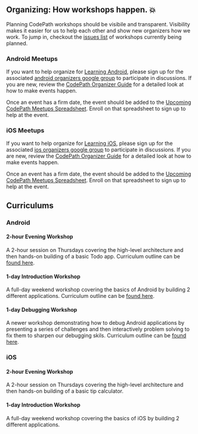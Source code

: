 ## Organizing: How workshops happen. :boom:

Planning CodePath workshops should be visibile and transparent. Visibility makes it easier for us to help each other and show new organizers how we work. To jump in, checkout the [issues list](https://github.com/thecodepath/community-organizing/issues) of workshops currently being planned.

### Android Meetups

If you want to help organize for [Learning Android](http://www.meetup.com/Learning-Android-Development/), please sign up for the associated [android organizers google group](https://groups.google.com/forum/#!forum/learning-android-development-organizers) to participate in discussions. If you are new, review the [CodePath Organizer Guide](https://docs.google.com/a/thecodepath.com/document/d/1G6pES4kA8Hy7568FNEsPg6VgO7iSCozGk8CEMNuKYIo/edit#) for a detailed look at how to make events happen.

Once an event has a firm date, the event should be added to the [Upcoming CodePath Meetups Spreadsheet](https://docs.google.com/a/thecodepath.com/spreadsheets/d/1AHkcGmlhOmqL0yz1g9c7Pmi4uFhFj-vLqsngYRk923E/edit#gid=1365436103). Enroll on that spreadsheet to sign up to help at the event.

### iOS Meetups

If you want to help organize for [Learning iOS](http://www.meetup.com/Learning-iOS-Development-SF/), please sign up for the associated [ios organizers google group](https://groups.google.com/forum/#!forum/learning-ios-development-organizers) to participate in discussions. If you are new, review the [CodePath Organizer Guide](https://docs.google.com/a/thecodepath.com/document/d/1G6pES4kA8Hy7568FNEsPg6VgO7iSCozGk8CEMNuKYIo/edit#) for a detailed look at how to make events happen.

Once an event has a firm date, the event should be added to the [Upcoming CodePath Meetups Spreadsheet](https://docs.google.com/a/thecodepath.com/spreadsheets/d/1DAvhmQE0p-4QsKS35NU2gK-CqwQ0rfueOK-hooukBFU/edit#gid=2088958568). Enroll on that spreadsheet to sign up to help at the event.

## Curriculums

### Android

#### 2-hour Evening Workshop

A 2-hour session on Thursdays covering the high-level architecture and then hands-on building of a basic Todo app. Curriculum outline can be [found here](https://docs.google.com/a/thecodepath.com/document/d/1VHMEwfVKeeq-sKyLK9h2TTQyx-w2YLiNxVld9XuIq9Q/edit#heading=h.nq4m283zealy).

#### 1-day Introduction Workshop

A full-day weekend workshop covering the basics of Android by building 2 different applications. Curriculum outline can be [found here](https://docs.google.com/a/thecodepath.com/document/d/112jizqMwBIpHyMyUmmKqBcfsm47oYfzOxusuvjBVljA/edit).

#### 1-day Debugging Workshop

A newer workshop demonstrating how to debug Android applications by presenting a series of challenges and then interactively problem solving to fix them to sharpen our debugging skils. Curriculum outline can be [found here](https://docs.google.com/a/thecodepath.com/document/d/1ZYPRHoWU4B6DRRNWgKvzlmWFE1vmY21iVo6VWChzKhQ/edit#heading=h.yskk87sxbd7o).

### iOS

#### 2-hour Evening Workshop

A 2-hour session on Thursdays covering the high-level architecture and then hands-on building of a basic tip calculator.

#### 1-day Introduction Workshop

A full-day weekend workshop covering the basics of iOS by building 2 different applications.
